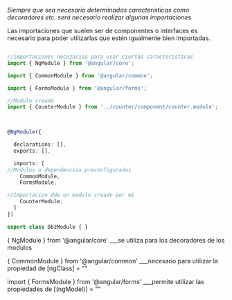 
_Siempre que sea necesario determinadas características como decoradores etc. será necesario realizar algunas importaciones_

Las importaciones que suelen ser de componentes o interfaces es necesario para poder utilizarlas que estén igualmente bien importadas.

```TypeScript

//importaciones necezarias para usar ciertas caracteristicas
import { NgModule } from '@angular/core';

import { CommonModule } from '@angular/common';

import { FormsModule } from '@angular/forms';

//Modulo creado
import { CounterModule } from '../counter/component/counter.module';

  

@NgModule({

  declarations: [],
  exports: [],

  imports: [
//Modulos o dependencias preconfiguradas
    CommonModule,
    FormsModule,

//Importacion dde un modulo creado por mi
    CounterModule,
  ]
})

export class DbzModule { }
```

{ NgModule } from '@angular/core'    ___se utiliza para los decoradores de los modulos

{ CommonModule } from '@angular/common'    ___necesario para utilizar la propiedad de [ngClass] = ""

import { FormsModule } from '@angular/forms'    ___permite utilizar las propiedades de [(ngModel)] = ""